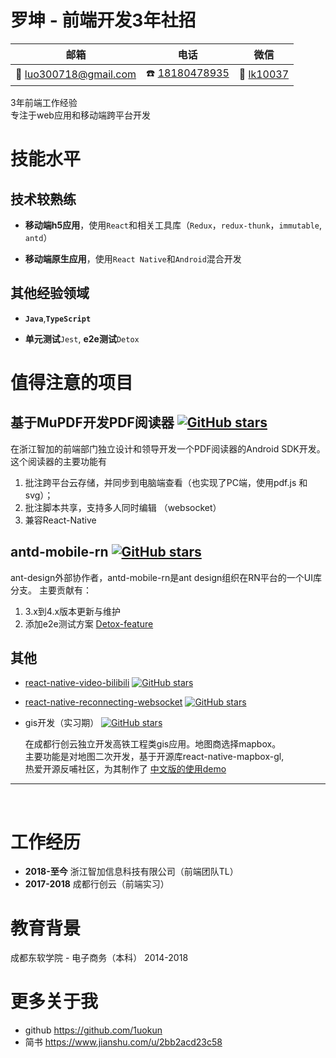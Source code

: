 # 罗坤 - 前端开发3年社招


|邮箱|电话|微信|
|----|----|----|
|📮 luo300718@gmail.com|☎️ [18180478935](tel:18180478935)|💚 [lk10037](http://luokun.oss-cn-hangzhou.aliyuncs.com/resume/lk10037.jpg)|

3年前端工作经验 <br/>
专注于web应用和移动端跨平台开发 


# 技能水平

## 技术较熟练

 - **移动端h5应用**，使用`React`和相关工具库（`Redux`，`redux-thunk`，`immutable`, `antd`）

 - **移动端原生应用**，使用`React Native`和`Android`混合开发  

## 其他经验领域

 - **`Java`**,**`TypeScript`**

 - **单元测试**`Jest`, **e2e测试**`Detox ` 

# 值得注意的项目

## 基于MuPDF开发PDF阅读器 [![GitHub stars](https://img.shields.io/badge/预览照-PDF阅读器-red)](http://luokun.oss-cn-hangzhou.aliyuncs.com/resume/pdf%E9%98%85%E8%AF%BB%E5%99%A8.jpg)
在浙江智加的前端部门独立设计和领导开发一个PDF阅读器的Android SDK开发。<br/>
这个阅读器的主要功能有 <br/>
 1. 批注跨平台云存储，并同步到电脑端查看（也实现了PC端，使用pdf.js 和 svg）；
 2. 批注脚本共享，支持多人同时编辑 （websocket）
 3. 兼容React-Native

## antd-mobile-rn [![GitHub stars](https://img.shields.io/github/stars/ant-design/ant-design-mobile-rn.svg?style=social&label=Star&maxAge=2592000)](https://GitHub.com/ant-design/ant-design-mobile-rn)
ant-design外部协作者，antd-mobile-rn是ant design组织在RN平台的一个UI库分支。
主要贡献有：<br/>
 1. 3.x到4.x版本更新与维护
 2. 添加e2e测试方案 [Detox-feature](https://github.com/ant-design/ant-design-mobile-rn/pull/778#issuecomment-607599827)

## 其他
 - [react-native-video-bilibili](https://github.com/1uokun/react-native-video-bilibili) [![GitHub stars](https://img.shields.io/github/stars/1uokun/react-native-video-bilibili.svg?style=social&label=Star&maxAge=2592000)](https://GitHub.com/1uokun/react-native-video-bilibili)
 - [react-native-reconnecting-websocket](https://github.com/React-Sextant/react-native-reconnecting-websocket) [![GitHub stars](https://img.shields.io/github/stars/React-Sextant/react-native-reconnecting-websocket.svg?style=social&label=Star&maxAge=2592000)](https://GitHub.com/React-Sextant/react-native-reconnecting-websocket)
 - gis开发（实习期） [![GitHub stars](https://img.shields.io/github/stars/1uokun/react-native-mapbox-demo.svg?style=social&label=Star&maxAge=2592000)](https://GitHub.com/1uokun/react-native-mapbox-demo)
   
   在成都行创云独立开发高铁工程类gis应用。地图商选择mapbox。<br/>
   主要功能是对地图二次开发，基于开源库react-native-mapbox-gl,<br/>
   热爱开源反哺社区，为其制作了 [中文版的使用demo](https://github.com/1uokun/react-native-mapbox-demo)

<hr/>
<br/>

# 工作经历
 - **2018-至今** 浙江智加信息科技有限公司（前端团队TL）<br/>
 - **2017-2018** 成都行创云（前端实习）

# 教育背景
成都东软学院 - 电子商务（本科） 2014-2018

# 更多关于我
 - github https://github.com/1uokun
 - 简书 https://www.jianshu.com/u/2bb2acd23c58
